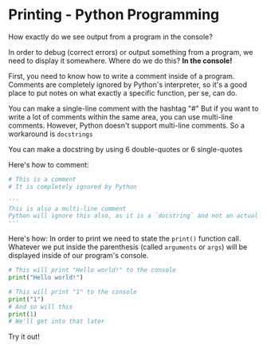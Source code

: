 # Printing - Python Programming
How exactly do we see output from a program in the console?

In order to debug (correct errors) or output something from a program, we need to display it somewhere. Where do we do this?
**In the console!**

First, you need to know how to write a comment inside of a program.
Comments are completely ignored by Python's interpreter, so it's a good place to put notes on what exactly a specific function, per se, can do.

You can make a single-line comment with the hashtag "#"
But if you want to write a lot of comments within the same area, you can use multi-line comments.
However, Python doesn't support multi-line comments. So a workaround is `docstrings`

You can make a docstring by using 6 double-quotes or 6 single-quotes

Here's how to comment:
```python
# This is a comment
# It is completely ignored by Python

'''
This is also a multi-line comment
Python will ignore this also, as it is a `docstring` and not an actual program
'''
```

Here's how:
In order to print we need to state the `print()` function call. Whatever we put inside the parenthesis (called `arguments` or `args`) will be displayed inside of our program's console.
```python
# This will print "Hello world!" to the console
print("Hello world!")

# This will print "1" to the console
print("1")
# And so will this
print(1)
# We'll get into that later
```

Try it out!
